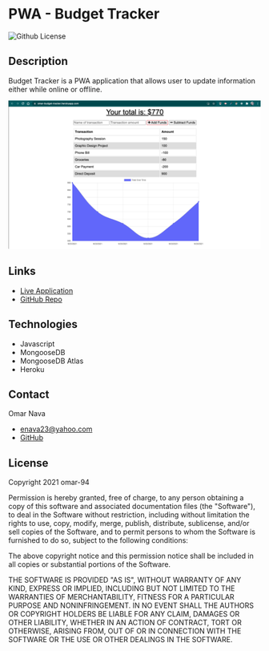 # PWA - Budget Tracker
![Github License](https://img.shields.io/badge/license-MIT-blue)

## Description
Budget Tracker is a PWA application that allows user to update information either while online or offline.

![Budget Tracker Screenshot](public/assets/pwa-screenshot.png)

## Links
- [Live Application](https://omar-budget-tracker.herokuapp.com/)
- [GitHub Repo](https://github.com/omar-94/budget-tracker)

## Technologies
- Javascript
- MongooseDB
- MongooseDB Atlas
- Heroku

## Contact 
Omar Nava  
- enava23@yahoo.com  
- [GitHub](https://github.com/omar-94)

## License

Copyright 2021 omar-94

Permission is hereby granted, free of charge, to any person obtaining a copy of this software and associated documentation files (the "Software"), to deal in the Software without restriction, including without limitation the rights to use, copy, modify, merge, publish, distribute, sublicense, and/or sell copies of the Software, and to permit persons to whom the Software is furnished to do so, subject to the following conditions:

The above copyright notice and this permission notice shall be included in all copies or substantial portions of the Software.

THE SOFTWARE IS PROVIDED "AS IS", WITHOUT WARRANTY OF ANY KIND, EXPRESS OR IMPLIED, INCLUDING BUT NOT LIMITED TO THE WARRANTIES OF MERCHANTABILITY, FITNESS FOR A PARTICULAR PURPOSE AND NONINFRINGEMENT. IN NO EVENT SHALL THE AUTHORS OR COPYRIGHT HOLDERS BE LIABLE FOR ANY CLAIM, DAMAGES OR OTHER LIABILITY, WHETHER IN AN ACTION OF CONTRACT, TORT OR OTHERWISE, ARISING FROM, OUT OF OR IN CONNECTION WITH THE SOFTWARE OR THE USE OR OTHER DEALINGS IN THE SOFTWARE.

